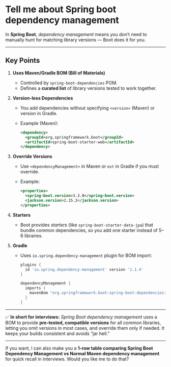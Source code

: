 # Tell me about Spring boot dependency management

In **Spring Boot**, *dependency management* means you don’t need to manually hunt for matching library versions — Boot does it for you.

---

## **Key Points**

1. **Uses Maven/Gradle BOM (Bill of Materials)**

   * Controlled by `spring-boot-dependencies` POM.
   * Defines a **curated list** of library versions tested to work together.

2. **Version-less Dependencies**

   * You add dependencies without specifying `<version>` (Maven) or version in Gradle.
   * Example (Maven):

     ```xml
     <dependency>
       <groupId>org.springframework.boot</groupId>
       <artifactId>spring-boot-starter-web</artifactId>
     </dependency>
     ```

3. **Override Versions**

   * Use `<dependencyManagement>` in Maven or `ext` in Gradle if you must override.
   * Example:

     ```xml
     <properties>
       <spring-boot.version>3.3.0</spring-boot.version>
       <jackson.version>2.15.2</jackson.version>
     </properties>
     ```

4. **Starters**

   * Boot provides *starters* (like `spring-boot-starter-data-jpa`) that bundle common dependencies, so you add one starter instead of 5–6 libraries.

5. **Gradle**

   * Uses `io.spring.dependency-management` plugin for BOM import:

     ```gradle
     plugins {
       id 'io.spring.dependency-management' version '1.1.4'
     }

     dependencyManagement {
       imports {
         mavenBom "org.springframework.boot:spring-boot-dependencies:3.3.0"
       }
     }
     ```

---

✅ **In short for interviews:**
*Spring Boot dependency management* uses a BOM to provide **pre-tested, compatible versions** for all common libraries, letting you omit versions in most cases, and override them only if needed. It keeps your builds consistent and avoids “jar hell.”

---

If you want, I can also make you a **1-row table comparing Spring Boot Dependency Management vs Normal Maven dependency management** for quick recall in interviews. Would you like me to do that?
